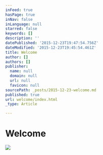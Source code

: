 ```yaml
---
inFeed: true
hasPage: true
inNav: false
inLanguage: null
starred: false
keywords: []
description: ''
datePublished: '2015-12-23T19:47:54.756Z'
dateModified: '2015-12-23T19:45:54.461Z'
title: Welcome
author: []
authors: []
publisher:
  name: null
  domain: null
  url: null
  favicon: null
sourcePath: _posts/2015-12-23-welcome.md
published: true
url: welcome/index.html
_type: Article

---
```

# Welcome
![](https://the-grid-user-content.s3-us-west-2.amazonaws.com/ef4c270b-9ab1-487f-a788-d8f1a901146b.jpg)